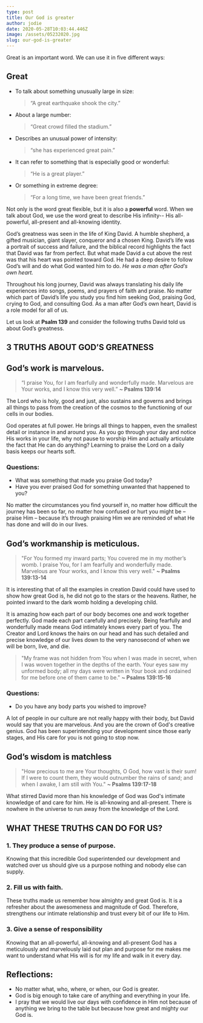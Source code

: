 ```yaml
---
type: post
title: Our God is greater
author: jodie
date: 2020-05-28T10:03:44.446Z
image: /assets/05232020.jpg
slug: our-god-is-greater
---
```


Great is an important word. We can use it in five different ways:

## Great

- To talk about something unusually large in size:
  > “A great earthquake shook the city.”
- About a large number:
  > “Great crowd filled the stadium.”
- Describes an unusual power of intensity:
  > “she has experienced great pain.”
- It can refer to something that is especially good or wonderful:
  > “He is a great player.”
- Or something in extreme degree:
  > “For a long time, we have been great friends.”

Not only is the word great flexible, but it is also a **powerful** word. When we talk about God, we use the word great to describe His infinity-- His all-powerful, all-present and all-knowing identity.

God’s greatness was seen in the life of King David. A humble shepherd, a gifted musician, giant slayer, conqueror and a chosen King. David’s life was a portrait of success and failure, and the biblical record highlights the fact that David was far from perfect. But what made David a cut above the rest was that his heart was pointed toward God. He had a deep desire to follow God’s will and do what God wanted him to do. _He was a man after God’s own heart._

Throughout his long journey, David was always translating his daily life experiences into songs, poems, and prayers of faith and praise. No matter which part of David’s life you study you find him seeking God, praising God, crying to God, and consulting God. As a man after God’s own heart, David is a role model for all of us.

Let us look at **Psalm 139** and consider the following truths David told us about God’s greatness.

## 3 TRUTHS ABOUT GOD’S GREATNESS

## God’s work is marvelous.

> “I praise You, for I am fearfully and wonderfully made. Marvelous are Your works, and I know this very well.” **~ Psalms 139:14**

The Lord who is holy, good and just, also sustains and governs and brings all things to pass from the creation of the cosmos to the functioning of our cells in our bodies.

God operates at full power. He brings all things to happen, even the smallest detail or instance in and around you. As you go through your day and notice His works in your life, why not pause to worship Him and actually articulate the fact that He can do anything? Learning to praise the Lord on a daily basis keeps our hearts soft.

### Questions:

- What was something that made you praise God today?
- Have you ever praised God for something unwanted that happened to you?

No matter the circumstances you find yourself in, no matter how difficult the journey has been so far, no matter how confused or hurt you might be – praise Him – because it’s through praising Him we are reminded of what He has done and will do in our lives.

## God’s workmanship is meticulous.

> "For You formed my inward parts; You covered me in my mother’s womb. I praise You, for I am fearfully and wonderfully made. Marvelous are Your works, and I know this very well." **~ Psalms 139:13-14**

It is interesting that of all the examples in creation David could have used to show how great God is, he did not go to the stars or the heavens. Rather, he pointed inward to the dark womb holding a developing child.

It is amazing how each part of our body becomes one and work together perfectly. God made each part carefully and precisely. Being fearfully and wonderfully made means God intimately knows every part of you. The Creator and Lord knows the hairs on our head and has such detailed and precise knowledge of our lives down to the very nanosecond of when we will be born, live, and die.

> "My frame was not hidden from You when I was made in secret, when I was woven together in the depths of the earth. Your eyes saw my unformed body; all my days were written in Your book and ordained for me before one of them came to be." **~ Psalms 139:15-16**

### Questions:

- Do you have any body parts you wished to improve?

A lot of people in our culture are not really happy with their body, but David would say that you are marvelous. And you are the crown of God's creative genius. God has been superintending your development since those early stages, and His care for you is not going to stop now.

## God’s wisdom is matchless

> "How precious to me are Your thoughts, O God, how vast is their sum! If I were to count them, they would outnumber the rains of sand; and when I awake, I am still with You." **~ Psalms 139:17-18**

What stirred David more than his knowledge of God was God's intimate knowledge of and care for him. He is all-knowing and all-present. There is nowhere in the universe to run away from the knowledge of the Lord.

## WHAT THESE TRUTHS CAN DO FOR US?

### 1. They produce a sense of purpose.

Knowing that this incredible God superintended our development and watched over us should give us a purpose nothing and nobody else can supply.

### 2. Fill us with faith.

These truths made us remember how almighty and great God is. It is a refresher about the awesomeness and magnitude of God. Therefore, strengthens our intimate relationship and trust every bit of our life to Him.

### 3. Give a sense of responsibility

Knowing that an all-powerful, all-knowing and all-present God has a meticulously and marvelously laid out plan and purpose for me makes me want to understand what His will is for my life and walk in it every day.

## Reflections:

- No matter what, who, where, or when, our God is greater.
- God is big enough to take care of anything and everything in your life.
- I pray that we would live our days with confidence in Him not because of anything we bring to the table but because how great and mighty our God is.
